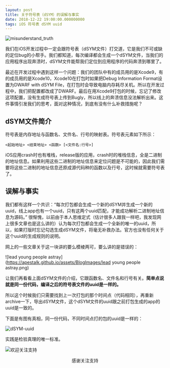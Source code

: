 ```yaml
---
layout: post
title: 关于符号表（dSYM）的误解与事实
date: 2018-12-22 19:00:00.000000000
tags: iOS 符号表 dSYM uuid
---
```


![misunderstand_truth](https://apestalk.github.io/assets/BlogImages/misunderstand_truth.jpg)


我们在iOS开发过程中一定会跟符号表（dSYM文件）打交道，它是我们不可或缺的定位bug的小帮手。我们都知道，每次编译都会生成一个dSYM文件，当我们的应用程序出现奔溃时，dSYM文件能帮我们定位到应用程序的代码奔溃到哪里了。

最近在开发过程中遇到这样一个问题：我们的团队中有的成员用的是Xcode9，有的成员用的是Xcode10，Xcode10在打包时如果把Debug Information Format设置为DWARF with dSYM File，在打包时会导致电脑内存耗尽关机。所以在开发过程中，我们把配置都改成了DWARF。最后在用Xcode9打包的时候，忘记了修改这项配置，没有生成符号表上传到Bugly，所以线上的奔溃信息没法解析出来。这件事情引发我们的思考，面对这种情况，到底有没有什么补救措施呢？

## dSYM文件简介

符号表是内存地址与函数名、文件名、行号的映射表。符号表元素如下所示：

```
<起始地址> <结束地址> <函数> [<文件名:行号>]
```

iOS应用crash时也有堆栈，release版的应用，crash时的堆栈信息，全是二进制的地址信息。如果利用这些二进制的地址信息来定位问题是不可能的，因此我们需要将这些二进制的地址信息还原成源代码种的函数以及行号，这时候就需要符号表了。

## 误解与事实

我们都有这样一个共识：“每次打包都会生成一个新的dSYM并生成一个新的uuid，线上app也有一个uuid，只有这两个uuid匹配，才能成功解析二进制地址信息为源码。” 很惭愧，以前由于本人思维定式（估计很多人跟我一样吧，我发现网上很多文章也是这么讲的）认为每次打包都会生成一个全新的唯一的uuid，所以，如果打版时忘记勾选生成dSYM文件，将毫无补救办法。官方也没有任何关于这个uuid的生成规则的说明。

网上的一些文章关于这一块讲的要么模棱两可，要么讲的是错误的：

![lead young people astray](https://apestalk.github.io/assets/BlogImages/lead young people astray.png)


让我们再看看上面dSYM文件的介绍，它跟函数名、文件名和行号有关。**简单点说就是同一份代码，编译之后的符号表文件的uuid是一样的。** 

所以这个时候我们只需要找到上一次打包的那个时间点（代码相同），再重新archive一下，导出dSYM文件，这个dSYM文件的uuid跟之前打包生成的app的uuid是一致的。

下面是有图有真相，同一份代码，不同时间点打的包的uuid是一样的：

![dSYM-uuid](https://apestalk.github.io/assets/BlogImages/dSYM-uuid.png)


实践是检验真理的唯一标准。


![欢迎关注支持](https://apestalk.github.io/assets/BlogImages/wx.jpeg)
<center>感谢关注支持</center>



